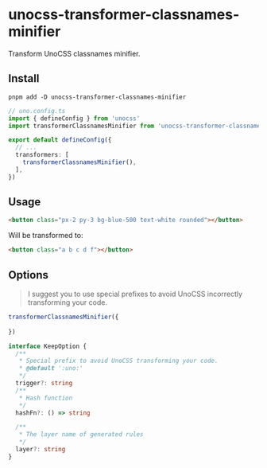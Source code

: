 # unocss-transformer-classnames-minifier

Transform UnoCSS classnames minifier.

## Install
```shell
pnpm add -D unocss-transformer-classnames-minifier
```

```ts
// uno.config.ts
import { defineConfig } from 'unocss'
import transformerClassnamesMinifier from 'unocss-transformer-classnames-minifier'

export default defineConfig({
  // ...
  transformers: [
    transformerClassnamesMinifier(),
  ],
})
```

## Usage

```html
<button class="px-2 py-3 bg-blue-500 text-white rounded"></button>
```

Will be transformed to:

```html
<button class="a b c d f"></button>
```

## Options

> I suggest you to use special prefixes to avoid UnoCSS incorrectly transforming your code.

```ts
transformerClassnamesMinifier({
 
})

interface KeepOption {
  /**
   * Special prefix to avoid UnoCSS transforming your code.
   * @default ':uno:'
   */
  trigger?: string
  /**
   * Hash function
   */
  hashFn?: () => string

  /**
   * The layer name of generated rules
   */
  layer?: string
}
```
